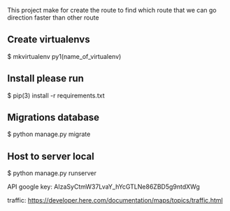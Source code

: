 This project make for create the route to find which route that we can go direction faster than other route

## Create virtualenvs
$ mkvirtualenv py1(name_of_virtualenv)

## Install please run
$ pip(3) install -r requirements.txt

## Migrations database
$ python manage.py migrate

## Host to server local
$ python manage.py runserver

API google key: AIzaSyCtmW37LvaY_hYcGTLNe86ZBD5g9ntdXWg

traffic: https://developer.here.com/documentation/maps/topics/traffic.html


